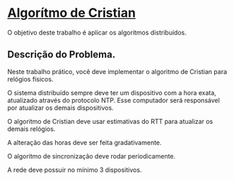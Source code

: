 # <a href='https://pt.wikipedia.org/wiki/Algoritmo_de_Cristian' target="_blank"> Algorítmo de Cristian </a>

O objetivo deste trabalho é aplicar os algoritmos distribuídos.

## Descrição do Problema.

Neste trabalho prático, você deve implementar o algoritmo de Cristian para relógios físicos.

O sistema distribuído sempre deve ter um dispositivo com a hora exata, atualizado através do protocolo NTP. Esse computador será responsável por atualizar os demais dispositivos.

O algoritmo de Cristian deve usar estimativas do RTT para atualizar os demais relógios.

A alteração das horas deve ser feita gradativamente.

O algoritmo de sincronização deve rodar periodicamente.

A rede deve possuir no mínimo 3 dispositivos.
